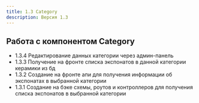 ```yaml
---
title: 1.3 Category
description: Версия 1.3
---
```


## Работа с компонентом Category

- 1.3.4 Редактирование данных категории через админ-панель
- 1.3.3 Получение на фронте списка экспонатов в данной категории керамики из бд
- 1.3.2 Создание на фронте апи для получения информации об экспонатах в выбранной категории
- 1.3.1 Создание на бэке схемы, роутов и контроллеров для получения списка экспонатов в выбранной категории
